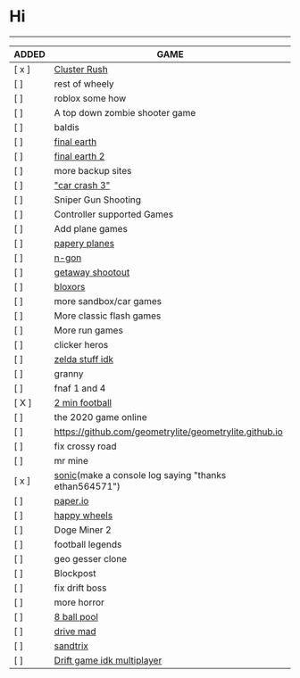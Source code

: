 # Hi
---
| ADDED | GAME |  
|------|--------|
[ x ] | [Cluster Rush](https://github.com/thepizzaeditions/thepizzaeditions.github.io) |  
[   ] |  rest of wheely |  
[   ] |  roblox some how |  
[   ] |  A top down zombie shooter game |  
[   ] |  baldis |  
[   ] |  [final earth](https://www.coolmathgames.com/0-the-final-earth) |  
[   ] |  [final earth 2](https://www.coolmathgames.com/0-the-final-earth-2) |  
[   ] |  more backup sites |  
[   ] |  ["car crash 3"](https://www.crazygames.com/game/derby-crash-3) |  
[   ] |  Sniper Gun Shooting |  
[   ] | Controller supported Games |  
[   ] |  Add plane games |  
[   ] | [papery planes](https://1kh0.github.io/projects/papery-planes/index.html) |  
[   ] | [n-gon](https://1kh0.github.io/projects/n-gon/index.html) |  
[   ] | [getaway shootout](https://1kh0.github.io/projects/getaway-shootout/index.html) |  
[   ] | [bloxors](https://1kh0.github.io/projects/bloxors/index.html) |  
[   ] | more sandbox/car games |  
[   ] | More classic flash games | 
[   ] | More run games |  
[   ] | clicker heros |  
[   ] | [zelda stuff idk](https://github.com/search?q=zelda+clone+language%3AHTML+&type=repositorie) |  
[   ] | granny |  
[   ] | fnaf 1 and 4 |  
[ X ] | [2 min football](https://2minutefootball.github.io) |  
[   ] | the 2020 game online |  
[   ] | https://github.com/geometrylite/geometrylite.github.io |  
[   ] | fix crossy road |  
[   ] | mr mine |  
[ x ] | [sonic](https://github.com/TWS2401/Sonic-CD-WASM?tab=readme-ov-file)(make a console log saying "thanks ethan564571") |  
[   ] | [paper.io](https://github.com/eriseven/Paper.io-2?tab=readme-ov-file) |  
[   ] | [happy wheels](https://github.com/CBGamesdev/chilibowlflash/tree/main/hw) |  
[   ] |  Doge Miner 2 |  
[   ] |  football legends |  
[   ] |  geo gesser clone |  
[   ] | Blockpost |  
[   ] | fix drift boss |  
[   ] | more horror |  
[   ] | [8 ball pool](https://www.coolmathgames.com/0-8-ball-pool) |  
[   ] | [drive mad](https://poki.com/en/g/drive-mad) |  
[   ] | [sandtrix](https://www.crazygames.com/game/sandtrix) |  
[   ] | [Drift game idk multiplayer](https://www.twoplayergames.org/game/multiplayer-drift) |  

